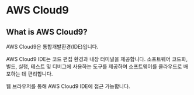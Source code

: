 # AWS Cloud9

## What is AWS Cloud9?

AWS Cloud9은 통합개발환경\(IDE\)입니다.

AWS Cloud9 IDE는 코드 편집 환경과 내장 터미널을 제공합니다. 소프트웨어 코드화, 빌드, 실행, 테스트 및 디버그에 사용하는 도구를 제공하며 소프트웨어를 클라우드로 배포하는 데 편리합니다.

웹 브라우저를 통해 AWS Cloud9 IDE에 접근 가능합니다.

